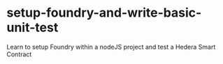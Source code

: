 # setup-foundry-and-write-basic-unit-test
Learn to setup Foundry within a nodeJS project and test a Hedera Smart Contract
